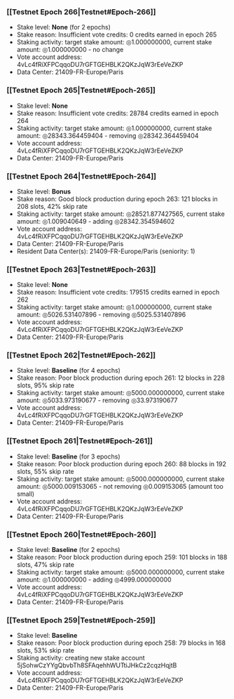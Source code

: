 ### [[Testnet Epoch 266|Testnet#Epoch-266]]
* Stake level: **None** (for 2 epochs)
* Stake reason: Insufficient vote credits: 0 credits earned in epoch 265
* Staking activity: target stake amount: ◎1.000000000, current stake amount: ◎1.000000000 - no change
* Vote account address: 4vLc4fRiXFPCqqoDU7rGFTGEHBLK2QKzJqW3rEeVeZKP
* Data Center: 21409-FR-Europe/Paris
### [[Testnet Epoch 265|Testnet#Epoch-265]]
* Stake level: **None**
* Stake reason: Insufficient vote credits: 28784 credits earned in epoch 264
* Staking activity: target stake amount: ◎1.000000000, current stake amount: ◎28343.364459404 - removing ◎28342.364459404
* Vote account address: 4vLc4fRiXFPCqqoDU7rGFTGEHBLK2QKzJqW3rEeVeZKP
* Data Center: 21409-FR-Europe/Paris
### [[Testnet Epoch 264|Testnet#Epoch-264]]
* Stake level: **Bonus**
* Stake reason: Good block production during epoch 263: 121 blocks in 208 slots, 42% skip rate
* Staking activity: target stake amount: ◎28521.877427565, current stake amount: ◎1.009040649 - adding ◎28342.354594602
* Vote account address: 4vLc4fRiXFPCqqoDU7rGFTGEHBLK2QKzJqW3rEeVeZKP
* Data Center: 21409-FR-Europe/Paris
* Resident Data Center(s): 21409-FR-Europe/Paris (seniority: 1)
### [[Testnet Epoch 263|Testnet#Epoch-263]]
* Stake level: **None**
* Stake reason: Insufficient vote credits: 179515 credits earned in epoch 262
* Staking activity: target stake amount: ◎1.000000000, current stake amount: ◎5026.531407896 - removing ◎5025.531407896
* Vote account address: 4vLc4fRiXFPCqqoDU7rGFTGEHBLK2QKzJqW3rEeVeZKP
* Data Center: 21409-FR-Europe/Paris
### [[Testnet Epoch 262|Testnet#Epoch-262]]
* Stake level: **Baseline** (for 4 epochs)
* Stake reason: Poor block production during epoch 261: 12 blocks in 228 slots, 95% skip rate
* Staking activity: target stake amount: ◎5000.000000000, current stake amount: ◎5033.973190677 - removing ◎33.973190677
* Vote account address: 4vLc4fRiXFPCqqoDU7rGFTGEHBLK2QKzJqW3rEeVeZKP
* Data Center: 21409-FR-Europe/Paris
### [[Testnet Epoch 261|Testnet#Epoch-261]]
* Stake level: **Baseline** (for 3 epochs)
* Stake reason: Poor block production during epoch 260: 88 blocks in 192 slots, 55% skip rate
* Staking activity: target stake amount: ◎5000.000000000, current stake amount: ◎5000.009153065 - not removing ◎0.009153065 (amount too small)
* Vote account address: 4vLc4fRiXFPCqqoDU7rGFTGEHBLK2QKzJqW3rEeVeZKP
* Data Center: 21409-FR-Europe/Paris
### [[Testnet Epoch 260|Testnet#Epoch-260]]
* Stake level: **Baseline** (for 2 epochs)
* Stake reason: Poor block production during epoch 259: 101 blocks in 188 slots, 47% skip rate
* Staking activity: target stake amount: ◎5000.000000000, current stake amount: ◎1.000000000 - adding ◎4999.000000000
* Vote account address: 4vLc4fRiXFPCqqoDU7rGFTGEHBLK2QKzJqW3rEeVeZKP
* Data Center: 21409-FR-Europe/Paris
### [[Testnet Epoch 259|Testnet#Epoch-259]]
* Stake level: **Baseline**
* Stake reason: Poor block production during epoch 258: 79 blocks in 168 slots, 53% skip rate
* Staking activity: creating new stake account 5jSohwCzYYgQbvbTh8SFAqehhWUTtiJHkCz2cqzHqjtB
* Vote account address: 4vLc4fRiXFPCqqoDU7rGFTGEHBLK2QKzJqW3rEeVeZKP
* Data Center: 21409-FR-Europe/Paris